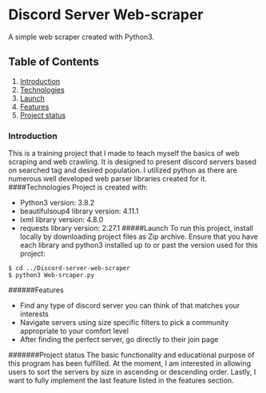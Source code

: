 # Discord Server Web-scraper
A simple web scraper created with Python3.
## Table of Contents
1. [Introduction](#Introduction)
2. [Technologies](#Technologies)
3. [Launch](#Launch)
4. [Features](#Features)
5. [Project status](#Project-status)
### Introduction
This is a training project that I made to teach myself the basics of web scraping and web crawling. It is designed
to present discord servers based on searched tag and desired population. I utilized python as there are numerous well 
developed web parser libraries created for it.
####Technologies
Project is created with:
* Python3 version: 3.8.2
* beautifulsoup4 library version: 4.11.1
* lxml library version: 4.8.0
* requests library version: 2.27.1
#####Launch
To run this project, install locally by downloading project files as Zip archive.
Ensure that you have each library and python3 installed up to or past the version 
used for this project:

```
$ cd ../Discord-server-web-scraper
$ python3 Web-srcaper.py
```

######Features
* Find any type of discord server you can think of that matches your interests
* Navigate servers using size specific filters to pick a community appropriate to your comfort level
* After finding the perfect server, go directly to their join page

#######Project status
The basic functionality and educational purpose of this program has been fulfilled. At the 
moment, I am interested in allowing users to sort the servers by size in ascending or descending order.
Lastly, I want to fully implement the last feature listed in the features section.